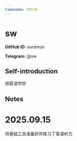```yaml
---
timezone: UTC+8
---
```


# sw

**GitHub ID:** surdress

**Telegram:** @sw

## Self-introduction

把英语学好

## Notes
<!-- Content_START -->
# 2025.09.15
<!-- DAILY_CHECKIN_2025-09-15_START -->
将基础工具准备好并练习了英语听力
<!-- DAILY_CHECKIN_2025-09-15_END -->
<!-- Content_END -->
